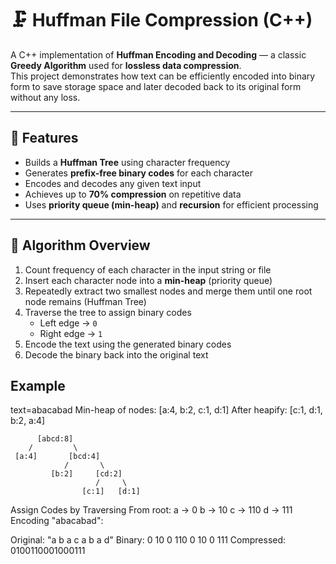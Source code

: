 # 🗜️ Huffman File Compression (C++)

A C++ implementation of **Huffman Encoding and Decoding** — a classic **Greedy Algorithm** used for **lossless data compression**.  
This project demonstrates how text can be efficiently encoded into binary form to save storage space and later decoded back to its original form without any loss.

---

## 🚀 Features

- Builds a **Huffman Tree** using character frequency  
- Generates **prefix-free binary codes** for each character  
- Encodes and decodes any given text input  
- Achieves up to **70% compression** on repetitive data  
- Uses **priority queue (min-heap)** and **recursion** for efficient processing  

---

## 🧩 Algorithm Overview

1. Count frequency of each character in the input string or file  
2. Insert each character node into a **min-heap** (priority queue)  
3. Repeatedly extract two smallest nodes and merge them until one root node remains (Huffman Tree)  
4. Traverse the tree to assign binary codes  
   - Left edge → `0`  
   - Right edge → `1`  
5. Encode the text using the generated binary codes  
6. Decode the binary back into the original text  

## Example
text=abacabad
Min-heap of nodes:
[a:4, b:2, c:1, d:1]
After heapify:
[c:1, d:1, b:2, a:4]
         
          [abcd:8]
        /         \
     [a:4]       [bcd:4]
                /       \
             [b:2]     [cd:2]
                       /     \
                    [c:1]   [d:1]

Assign Codes by Traversing
From root:
a → 0
b → 10
c → 110
d → 111
Encoding "abacabad":

Original: "a b a c a b a d"
Binary: 0 10 0 110 0 10 0 111
Compressed: 0100110001000111
